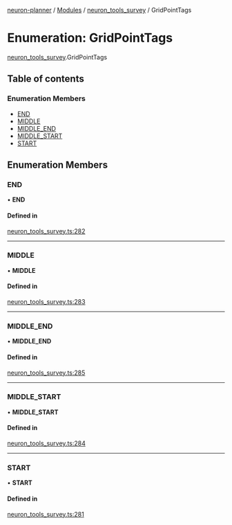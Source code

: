 [neuron-planner](../README.md) / [Modules](../modules.md) / [neuron\_tools\_survey](../modules/neuron_tools_survey.md) / GridPointTags

# Enumeration: GridPointTags

[neuron_tools_survey](../modules/neuron_tools_survey.md).GridPointTags

## Table of contents

### Enumeration Members

- [END](neuron_tools_survey.GridPointTags.md#end)
- [MIDDLE](neuron_tools_survey.GridPointTags.md#middle)
- [MIDDLE\_END](neuron_tools_survey.GridPointTags.md#middle_end)
- [MIDDLE\_START](neuron_tools_survey.GridPointTags.md#middle_start)
- [START](neuron_tools_survey.GridPointTags.md#start)

## Enumeration Members

### END

• **END**

#### Defined in

[neuron_tools_survey.ts:282](https://github.com/vtol-neuron/neuron-planner/blob/4c781e4/src/js/neuron_tools_survey.ts#L282)

___

### MIDDLE

• **MIDDLE**

#### Defined in

[neuron_tools_survey.ts:283](https://github.com/vtol-neuron/neuron-planner/blob/4c781e4/src/js/neuron_tools_survey.ts#L283)

___

### MIDDLE\_END

• **MIDDLE\_END**

#### Defined in

[neuron_tools_survey.ts:285](https://github.com/vtol-neuron/neuron-planner/blob/4c781e4/src/js/neuron_tools_survey.ts#L285)

___

### MIDDLE\_START

• **MIDDLE\_START**

#### Defined in

[neuron_tools_survey.ts:284](https://github.com/vtol-neuron/neuron-planner/blob/4c781e4/src/js/neuron_tools_survey.ts#L284)

___

### START

• **START**

#### Defined in

[neuron_tools_survey.ts:281](https://github.com/vtol-neuron/neuron-planner/blob/4c781e4/src/js/neuron_tools_survey.ts#L281)
